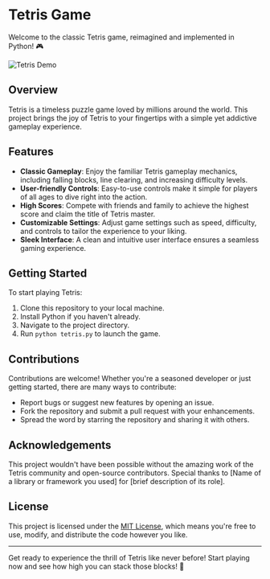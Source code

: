 # Tetris Game

Welcome to the classic Tetris game, reimagined and implemented in Python! 🎮

![Tetris Demo](tetris_demo.gif)

## Overview

Tetris is a timeless puzzle game loved by millions around the world. This project brings the joy of Tetris to your fingertips with a simple yet addictive gameplay experience.

## Features

- **Classic Gameplay**: Enjoy the familiar Tetris gameplay mechanics, including falling blocks, line clearing, and increasing difficulty levels.
- **User-friendly Controls**: Easy-to-use controls make it simple for players of all ages to dive right into the action.
- **High Scores**: Compete with friends and family to achieve the highest score and claim the title of Tetris master.
- **Customizable Settings**: Adjust game settings such as speed, difficulty, and controls to tailor the experience to your liking.
- **Sleek Interface**: A clean and intuitive user interface ensures a seamless gaming experience.

## Getting Started

To start playing Tetris:

1. Clone this repository to your local machine.
2. Install Python if you haven't already.
3. Navigate to the project directory.
4. Run `python tetris.py` to launch the game.

## Contributions

Contributions are welcome! Whether you're a seasoned developer or just getting started, there are many ways to contribute:

- Report bugs or suggest new features by opening an issue.
- Fork the repository and submit a pull request with your enhancements.
- Spread the word by starring the repository and sharing it with others.

## Acknowledgements

This project wouldn't have been possible without the amazing work of the Tetris community and open-source contributors. Special thanks to [Name of a library or framework you used] for [brief description of its role].

## License

This project is licensed under the [MIT License](LICENSE), which means you're free to use, modify, and distribute the code however you like.

---

Get ready to experience the thrill of Tetris like never before! Start playing now and see how high you can stack those blocks! 🚀
